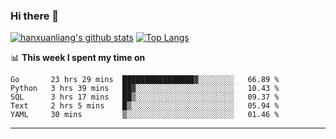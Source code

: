 ### Hi there 👋

<!--
**hanxuanliang/hanxuanliang** is a ✨ _special_ ✨ repository because its `README.md` (this file) appears on your GitHub profile.

Here are some ideas to get you started:

- 🔭 I’m currently working on ...
- 🌱 I’m currently learning ...
- 👯 I’m looking to collaborate on ...
- 🤔 I’m looking for help with ...
- 💬 Ask me about ...
- 📫 How to reach me: ...
- 😄 Pronouns: ...
- ⚡ Fun fact: ...
-->
[![hanxuanliang's github stats](https://github-readme-stats.vercel.app/api?username=hanxuanliang&count_private=true&show_icons=true)](https://github.com/anuraghazra/github-readme-stats)
[![Top Langs](https://github-readme-stats.vercel.app/api/top-langs/?username=hanxuanliang&layout=compact)](https://github.com/anuraghazra/github-readme-stats)

📊 **This week I spent my time on**
<!--START_SECTION:waka-->
```text
Go       23 hrs 29 mins  ████████████████▓░░░░░░░░   66.89 % 
Python   3 hrs 39 mins   ██▓░░░░░░░░░░░░░░░░░░░░░░   10.43 % 
SQL      3 hrs 17 mins   ██▒░░░░░░░░░░░░░░░░░░░░░░   09.37 % 
Text     2 hrs 5 mins    █▒░░░░░░░░░░░░░░░░░░░░░░░   05.94 % 
YAML     30 mins         ▒░░░░░░░░░░░░░░░░░░░░░░░░   01.46 % 
```
<!--END_SECTION:waka-->

***